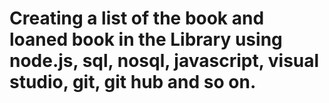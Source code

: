 # Creating a list of the book and loaned book in the Library using node.js, sql, nosql, javascript, visual studio, git, git hub and so on. 
